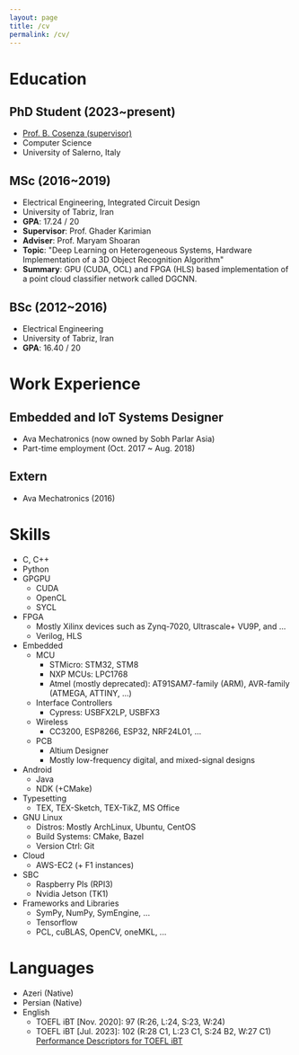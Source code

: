 ```yaml
---
layout: page
title: /cv
permalink: /cv/
---
```


# Education
## PhD Student (2023~present)
* [Prof. B. Cosenza (supervisor)](cosenza.eu)
* Computer Science
* University of Salerno, Italy
## MSc (2016~2019)
* Electrical Engineering, Integrated Circuit Design
* University of Tabriz, Iran
* **GPA**: 17.24 / 20
* **Supervisor**: Prof. Ghader Karimian
* **Adviser**: Prof. Maryam Shoaran
* **Topic**: "Deep Learning on Heterogeneous Systems, Hardware Implementation of a 3D Object Recognition Algorithm"
* **Summary**: GPU (CUDA, OCL) and FPGA (HLS) based implementation of a point cloud classifier network called DGCNN.

## BSc (2012~2016)
* Electrical Engineering
* University of Tabriz, Iran
* **GPA**: 16.40 / 20

# Work Experience
  
## Embedded and IoT Systems Designer
* Ava Mechatronics (now owned by Sobh Parlar Asia)
* Part-time employment (Oct. 2017 ~ Aug. 2018)
  
## Extern
* Ava Mechatronics (2016)

# Skills
* C, C++
* Python
* GPGPU 
    * CUDA
    * OpenCL
    * SYCL
* FPGA
    * Mostly Xilinx devices such as Zynq-7020, Ultrascale+ VU9P, and ...
    * Verilog, HLS
* Embedded
    * MCU 
        * STMicro: STM32, STM8 
        * NXP MCUs: LPC1768
        * Atmel (mostly deprecated): AT91SAM7-family (ARM), AVR-family (ATMEGA, ATTINY, ...)
    * Interface Controllers
        * Cypress: USBFX2LP, USBFX3
    * Wireless
        * CC3200, ESP8266, ESP32, NRF24L01, ...
    * PCB
        * Altium Designer
        * Mostly low-frequency digital, and mixed-signal designs
* Android
    * Java
    * NDK (+CMake)
* Typesetting
    * TEX, TEX-Sketch, TEX-TikZ, MS Office
* GNU Linux
    * Distros: Mostly ArchLinux, Ubuntu, CentOS
    * Build Systems: CMake, Bazel
    * Version Ctrl: Git
* Cloud
    * AWS-EC2 (+ F1 instances)
* SBC
    * Raspberry PIs (RPI3)
    * Nvidia Jetson (TK1)
* Frameworks and Libraries
    * SymPy, NumPy, SymEngine, ...
    * Tensorflow
    * PCL, cuBLAS, OpenCV, oneMKL, ...


# Languages
* Azeri (Native)
* Persian (Native)
* English
    * TOEFL iBT \[Nov. 2020\]: 97 (R:26, L:24, S:23, W:24)
    * TOEFL iBT \[Jul. 2023\]: 102 (R:28 C1, L:23 C1, S:24 B2, W:27 C1) [Performance Descriptors for TOEFL iBT](https://www.ets.org/pdfs/toefl/toefl-ibt-performance-descriptors.pdf?_gl=1*1gou4cm*_gcl_au*ODM4ODM3NTYwLjE2ODIwNzg2MDI.*_ga*MTA0ODU3OTQ5LjE2ODIwNzg2MDM.*_ga_T2TH8KSGFZ*MTY4OTE4ODczMi43LjEuMTY4OTE4ODkzNS41My4wLjA.&_ga=2.96467164.1912680970.1689188731-104857949.1682078603)
